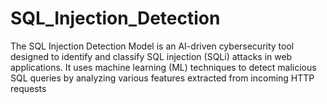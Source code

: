 # SQL_Injection_Detection
The SQL Injection Detection Model is an AI-driven cybersecurity tool designed to identify and classify SQL injection (SQLi) attacks in web applications. It uses machine learning (ML) techniques to detect malicious SQL queries by analyzing various features extracted from incoming HTTP requests
